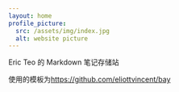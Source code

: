 ```yaml
---
layout: home
profile_picture:
  src: /assets/img/index.jpg
  alt: website picture
---
```


<p>
    Eric Teo 的 Markdown 笔记存储站
</p>
<p>
    使用的模板为<a href="https://github.com/eliottvincent/bay">https://github.com/eliottvincent/bay</a>
</p>



